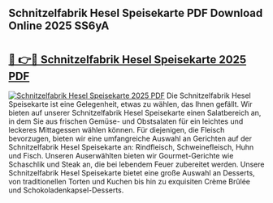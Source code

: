 ## Schnitzelfabrik Hesel Speisekarte PDF Download Online 2025 SS6yA

# <h2><a href="http://gc710s.nevu.top/?p=Schnitzelfabrik+Hesel+Speisekarte">🔗 👉🔴 Schnitzelfabrik Hesel Speisekarte 2025 PDF</a></h2>

[![Schnitzelfabrik Hesel Speisekarte 2025 PDF](https://i.imgur.com/dBaPXMq.png)](http://gc710s.nevu.top/?p=Schnitzelfabrik+Hesel+Speisekarte)
Die Schnitzelfabrik Hesel Speisekarte ist eine Gelegenheit, etwas zu wählen, das Ihnen gefällt. Wir bieten auf unserer Schnitzelfabrik Hesel Speisekarte einen Salatbereich an, in dem Sie aus frischen Gemüse- und Obstsalaten für ein leichtes und leckeres Mittagessen wählen können. Für diejenigen, die Fleisch bevorzugen, bieten wir eine umfangreiche Auswahl an Gerichten auf der Schnitzelfabrik Hesel Speisekarte an: Rindfleisch, Schweinefleisch, Huhn und Fisch. Unseren Auserwählten bieten wir Gourmet-Gerichte wie Schaschlik und Steak an, die bei lebendem Feuer zubereitet werden. Unsere Schnitzelfabrik Hesel Speisekarte bietet eine große Auswahl an Desserts, von traditionellen Torten und Kuchen bis hin zu exquisiten Crème Brûlée und Schokoladenkapsel-Desserts.
